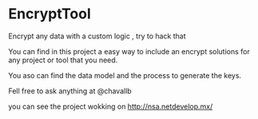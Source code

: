 # EncryptTool
Encrypt any data with a custom logic , try to hack that


You can find in this project a easy way to include an encrypt solutions for any project or tool that you need.

You aso can find the data model and the process to generate the keys.

Fell free to ask anything at @chavallb 

you can see the project wokking on http://nsa.netdevelop.mx/

